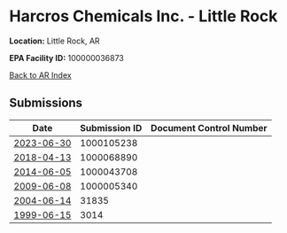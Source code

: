 # Harcros Chemicals Inc. - Little Rock

**Location:** Little Rock, AR

**EPA Facility ID:** 100000036873

[Back to AR Index](../../index.md)

## Submissions

| Date | Submission ID | Document Control Number |
|------|--------------|-------------------------|
| [2023-06-30](submissions/1000105238.md) | 1000105238 |  |
| [2018-04-13](submissions/1000068890.md) | 1000068890 |  |
| [2014-06-05](submissions/1000043708.md) | 1000043708 |  |
| [2009-06-08](submissions/1000005340.md) | 1000005340 |  |
| [2004-06-14](submissions/31835.md) | 31835 |  |
| [1999-06-15](submissions/3014.md) | 3014 |  |
